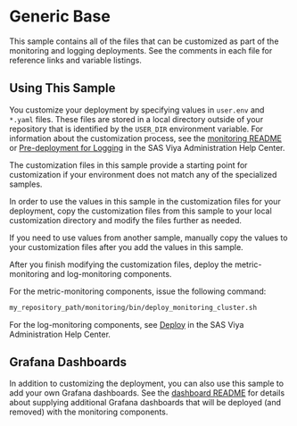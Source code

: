 # Generic Base

This sample contains all of the files that can be customized as part of the
monitoring and logging deployments. See the comments in each file for
reference links and variable listings.

## Using This Sample

You customize your deployment by specifying values in `user.env` and `*.yaml`
files. These files are stored in a local directory outside of your
repository that is identified by the `USER_DIR` environment variable. 
For information about the customization process, see the
[monitoring README](../../monitoring/README.md#mon_custom) or 
[Pre-deployment for Logging](https://documentation.sas.com/?cdcId=sasadmincdc&cdcVersion=default&docsetId=callogging&docsetTarget=p1j31coiuoun6mn1om73shkcq4ut.htm) 
in the SAS Viya Administration Help Center.

The customization files in this sample provide a starting point for
customization if your environment does not match any of the specialized
samples.

In order to use the values in this sample in the customization files for your
deployment, copy the customization files from this sample to your local
customization directory and modify the files further as needed.

If you need to use values from another sample, manually copy the values to
your customization files after you add the values in this sample.

After you finish modifying the customization files, deploy the metric-monitoring and
log-monitoring components.

For the metric-monitoring components, issue the following command:

```bash
my_repository_path/monitoring/bin/deploy_monitoring_cluster.sh
```

For the log-monitoring components, see 
[Deploy](https://documentation.sas.com/?cdcId=sasadmincdc&cdcVersion=default&docsetId=callogging&docsetTarget=p0288u3wuftagyn1x1965tatn4zu.htm) in the SAS Viya Administration Help Center.

## Grafana Dashboards

In addition to customizing the deployment, you can also use this sample to add
your own Grafana dashboards. See the [dashboard README](monitoring/dashboards/README.md)
for details about supplying additional Grafana dashboards that will be deployed
(and removed) with the monitoring components.
